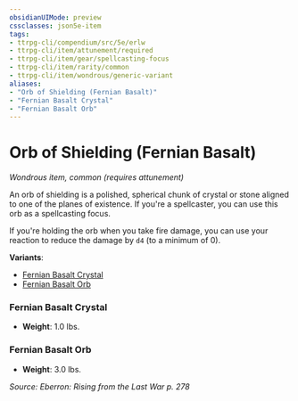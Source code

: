```yaml
---
obsidianUIMode: preview
cssclasses: json5e-item
tags:
- ttrpg-cli/compendium/src/5e/erlw
- ttrpg-cli/item/attunement/required
- ttrpg-cli/item/gear/spellcasting-focus
- ttrpg-cli/item/rarity/common
- ttrpg-cli/item/wondrous/generic-variant
aliases: 
- "Orb of Shielding (Fernian Basalt)"
- "Fernian Basalt Crystal"
- "Fernian Basalt Orb"
---
```

# Orb of Shielding (Fernian Basalt)
*Wondrous item, common (requires attunement)*  



An orb of shielding is a polished, spherical chunk of crystal or stone aligned to one of the planes of existence. If you're a spellcaster, you can use this orb as a spellcasting focus.

If you're holding the orb when you take fire damage, you can use your reaction to reduce the damage by `d4` (to a minimum of 0).

**Variants**:
- [Fernian Basalt Crystal](#Fernian%20Basalt%20Crystal)
- [Fernian Basalt Orb](#Fernian%20Basalt%20Orb)

### Fernian Basalt Crystal

- **Weight**: 1.0 lbs.

### Fernian Basalt Orb

- **Weight**: 3.0 lbs.


*Source: Eberron: Rising from the Last War p. 278*